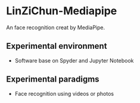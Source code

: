 # LinZiChun-Mediapipe

An face recognition creat by MediaPipe.

## Experimental environment

* Software base on Spyder and Jupyter Notebook

## Experimental paradigms

* Face recognition using videos or photos
